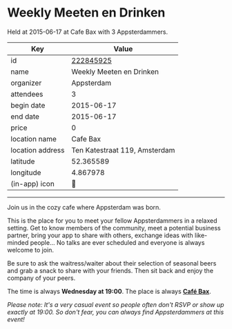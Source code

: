 # Weekly Meeten en Drinken
Held at 2015-06-17 at Cafe Bax with 3 Appsterdammers.
        
|Key|Value
|---|---|
|id|[222845925](https://www.meetup.com/appsterdam/events/222845925/)|
|name|Weekly Meeten en Drinken|
|organizer|Appsterdam|
|attendees|3|
|begin date|2015-06-17|
|end date|2015-06-17|
|price|0|
|location name|Cafe Bax|
|location address|Ten Katestraat 119, Amsterdam|
|latitude|52.365589|
|longitude|4.867978|
|(in-app) icon|🍺|

---

Join us in the cozy cafe where Appsterdam was born.

This is the place for you to meet your fellow Appsterdammers in a relaxed setting. Get to know members of the community, meet a potential business partner, bring your app to share with others, exchange ideas with like-minded people... No talks are ever scheduled and everyone is always welcome to join.

Be sure to ask the waitress/waiter about their selection of seasonal beers and grab a snack to share with your friends. Then sit back and enjoy the company of your peers.

The time is always **Wednesday at 19:00**. The place is always **[Café Bax](http://www.cafebax.nl/)**.

*Please note: It's a very casual event so people often don't RSVP or show up exactly at 19:00. So don't fear, you can *always* find Appsterdammers at this event!*


